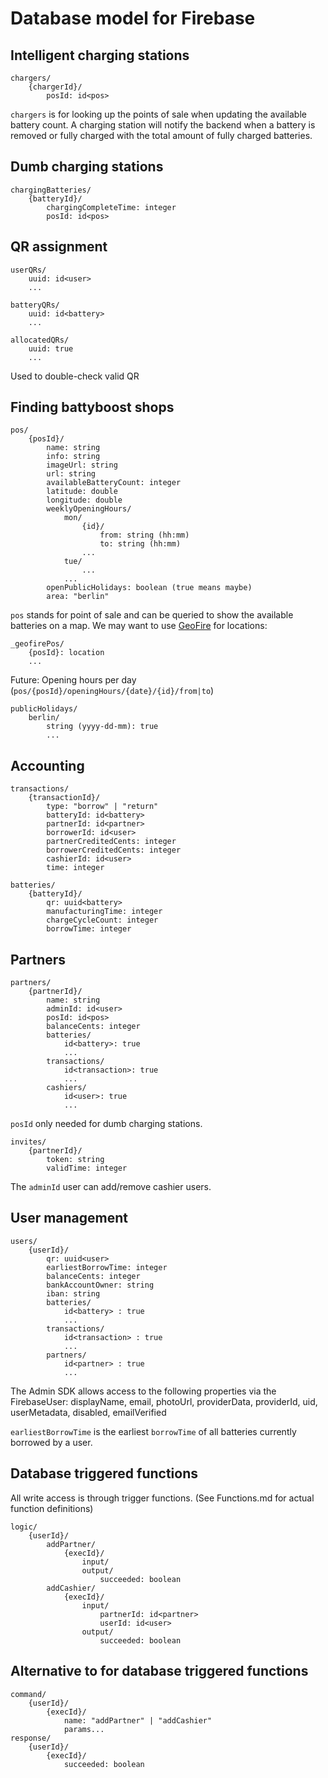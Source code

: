 # Database model for Firebase

## Intelligent charging stations

```
chargers/
    {chargerId}/
        posId: id<pos>
```

`chargers` is for looking up the points of sale when updating the available battery count. A charging station will
notify the backend when a battery is removed or fully charged with the total amount of fully charged batteries.

## Dumb charging stations

```
chargingBatteries/
    {batteryId}/
        chargingCompleteTime: integer
        posId: id<pos>
```

## QR assignment

```
userQRs/
    uuid: id<user>
    ...
```

```
batteryQRs/
    uuid: id<battery>
    ...
```

```
allocatedQRs/
    uuid: true
    ...
```

Used to double-check valid QR

## Finding battyboost shops

```
pos/
    {posId}/
        name: string
        info: string
        imageUrl: string
        url: string
        availableBatteryCount: integer
        latitude: double
        longitude: double
        weeklyOpeningHours/
            mon/
                {id}/
                    from: string (hh:mm)
                    to: string (hh:mm)
                ...
            tue/
                ...
            ...
        openPublicHolidays: boolean (true means maybe)
        area: "berlin"
```

`pos` stands for point of sale and can be queried to show the available batteries on a map. We may want to use
[GeoFire](https://github.com/firebase/geofire-js) for locations:

```
_geofirePos/
    {posId}: location
    ...
```

Future: Opening hours per day (`pos/{posId}/openingHours/{date}/{id}/from|to`)

```
publicHolidays/
    berlin/
        string (yyyy-dd-mm): true
        ...
```

## Accounting

```
transactions/
    {transactionId}/
        type: "borrow" | "return"
        batteryId: id<battery>
        partnerId: id<partner>
        borrowerId: id<user>
        partnerCreditedCents: integer
        borrowerCreditedCents: integer
        cashierId: id<user>
        time: integer
```

```
batteries/
    {batteryId}/
        qr: uuid<battery>
        manufacturingTime: integer
        chargeCycleCount: integer
        borrowTime: integer
```

## Partners

```
partners/
    {partnerId}/
        name: string
        adminId: id<user>
        posId: id<pos>
        balanceCents: integer
        batteries/
            id<battery>: true
            ...
        transactions/
            id<transaction>: true
            ...
        cashiers/
            id<user>: true
            ...
```

`posId` only needed for dumb charging stations.

```
invites/
    {partnerId}/
        token: string
        validTime: integer
```

The `adminId` user can add/remove cashier users.

## User management

```
users/
    {userId}/
        qr: uuid<user>
        earliestBorrowTime: integer
        balanceCents: integer
        bankAccountOwner: string
        iban: string
        batteries/
            id<battery> : true
            ...
        transactions/
            id<transaction> : true
            ...
        partners/
            id<partner> : true
            ...
```

The Admin SDK allows access to the following properties via the FirebaseUser: displayName, email, photoUrl,
providerData, providerId, uid, userMetadata, disabled, emailVerified

`earliestBorrowTime` is the earliest `borrowTime` of all batteries currently borrowed by a user.

## Database triggered functions

All write access is through trigger functions. (See Functions.md for actual function definitions)

```
logic/
    {userId}/
        addPartner/
            {execId}/
                input/
                output/
                    succeeded: boolean
        addCashier/
            {execId}/
                input/
                    partnerId: id<partner>
                    userId: id<user>
                output/
                    succeeded: boolean
```

## Alternative to for database triggered functions

```
command/
    {userId}/
        {execId}/
            name: "addPartner" | "addCashier"
            params...
response/
    {userId}/
        {execId}/
            succeeded: boolean
```
